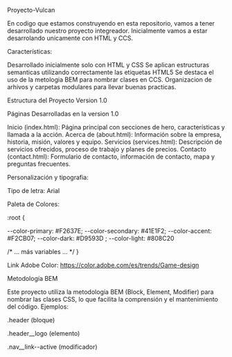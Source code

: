 Proyecto-Vulcan

En codigo que estamos construyendo en esta repositorio, vamos a tener desarrollado nuestro proyecto integreador. Inicialmente vamos a estar desarrolando unicamente con HTML y CCS.

Características:

Desarrollado inicialmente solo con HTML y CSS Se aplican estructuras semanticas utilizando correctamente las etiquetas HTML5 Se destaca el uso de la metologia BEM para nombrar clases en CCS. Organizacion de arhivos y carpetas modulares para llevar buenas practicas.

Estructura del Proyecto Version 1.0

Páginas Desarrolladas en la version 1.0

Inicio (index.html): Página principal con secciones de hero, características y llamada a la acción. Acerca de (about.html): Información sobre la empresa, historia, misión, valores y equipo. Servicios (services.html): Descripción de servicios ofrecidos, proceso de trabajo y planes de precios. Contacto (contact.html): Formulario de contacto, información de contacto, mapa y preguntas frecuentes.

Personalización y tipografia:

Tipo de letra: Arial

Paleta de Colores:

:root { 

--color-primary: #F2637E; 
--color-secondary: #41E1F2; 
--color-accent: #F2CB07; 
--color-dark: #D9593D ; 
--color-light: #808C20

 /* ... más variables ... */ }

Link Adobe Color: https://color.adobe.com/es/trends/Game-design

Metodología BEM

Este proyecto utiliza la metodología BEM (Block, Element, Modifier) para nombrar las clases CSS, lo que facilita la comprensión y el mantenimiento del código. Ejemplos:

.header (bloque)

.header__logo (elemento)

.nav__link--active (modificador)
